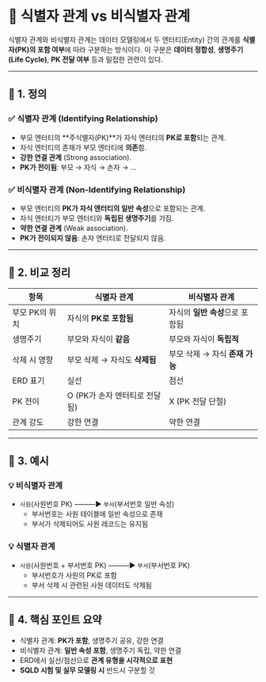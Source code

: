 # 🔗 식별자 관계 vs 비식별자 관계

식별자 관계와 비식별자 관계는 데이터 모델링에서 두 엔터티(Entity) 간의 관계를 **식별자(PK)의 포함 여부**에 따라 구분하는 방식이다. 이 구분은 **데이터 정합성**, **생명주기(Life Cycle)**, **PK 전달 여부** 등과 밀접한 관련이 있다.

---

## 📌 1. 정의

### ✅ 식별자 관계 (Identifying Relationship)
- 부모 엔터티의 **주식별자(PK)**가 자식 엔터티의 **PK로 포함**되는 관계.
- 자식 엔터티의 존재가 부모 엔터티에 **의존**함.
- **강한 연결 관계** (Strong association).
- **PK가 전이됨**: 부모 → 자식 → 손자 → …

### ✅ 비식별자 관계 (Non-Identifying Relationship)
- 부모 엔터티의 **PK가 자식 엔터티의 일반 속성**으로 포함되는 관계.
- 자식 엔터티가 부모 엔터티와 **독립된 생명주기**를 가짐.
- **약한 연결 관계** (Weak association).
- **PK가 전이되지 않음**: 손자 엔터티로 전달되지 않음.

---

## 📘 2. 비교 정리

| 항목 | 식별자 관계 | 비식별자 관계 |
|------|-------------|----------------|
| 부모 PK의 위치 | 자식의 **PK로 포함됨** | 자식의 **일반 속성**으로 포함됨 |
| 생명주기 | 부모와 자식이 **같음** | 부모와 자식이 **독립적** |
| 삭제 시 영향 | 부모 삭제 → 자식도 **삭제됨** | 부모 삭제 → 자식 **존재 가능** |
| ERD 표기 | 실선 | 점선 |
| PK 전이 | O (PK가 손자 엔터티로 전달됨) | X (PK 전달 단절) |
| 관계 강도 | 강한 연결 | 약한 연결 |

---

## 🧪 3. 예시

### 💡 비식별자 관계
- `사원`(사원번호 PK) ———▶ `부서`(부서번호 일반 속성)
  - 부서번호는 사원 테이블에 일반 속성으로 존재
  - 부서가 삭제되어도 사원 레코드는 유지됨

### 💡 식별자 관계
- `사원`(사원번호 + 부서번호 PK) ———▶ `부서`(부서번호 PK)
  - 부서번호가 사원의 PK로 포함
  - 부서 삭제 시 관련된 사원 데이터도 삭제됨

---

## 🧠 4. 핵심 포인트 요약

- 식별자 관계: **PK가 포함**, 생명주기 공유, 강한 연결
- 비식별자 관계: **일반 속성 포함**, 생명주기 독립, 약한 연결
- ERD에서 실선/점선으로 **관계 유형을 시각적으로 표현**
- **SQLD 시험 및 실무 모델링 시** 반드시 구분할 것


